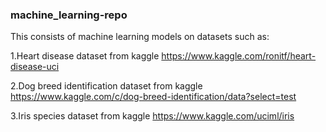 ### machine_learning-repo
This consists of machine learning models on datasets such as:

1.Heart disease dataset from kaggle
https://www.kaggle.com/ronitf/heart-disease-uci

2.Dog breed identification dataset from kaggle
https://www.kaggle.com/c/dog-breed-identification/data?select=test

3.Iris species dataset from kaggle
https://www.kaggle.com/uciml/iris


